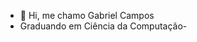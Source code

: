 - 👋 Hi, me chamo Gabriel Campos
- Graduando em Ciência da Computação-


<!---
Camposshow/Camposshow is a ✨ special ✨ repository because its `README.md` (this file) appears on your GitHub profile.
You can click the Preview link to take a look at your changes.
--->
